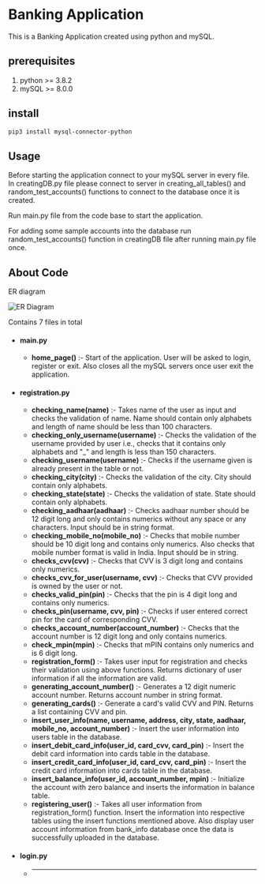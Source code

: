 # Banking Application
 

This is a Banking Application created using python and mySQL.

## prerequisites
1. python >= 3.8.2
2. mySQL >= 8.0.0

## install
```bash
pip3 install mysql-connector-python
```

## Usage
Before starting the application connect to your mySQL server in every file.
In creatingDB.py file please connect to server in creating_all_tables() and random_test_accounts() functions to connect to the database once it is created.

Run main.py file from the code base to start the application.

For adding some sample accounts into the database run random_test_accounts() function in creatingDB file after running main.py file once. 

## About Code
ER diagram


![ER Diagram](https://user-images.githubusercontent.com/122008561/210761442-9da7b652-fbda-474a-84af-8830cef82348.png)


Contains 7 files in total

- #### main.py
    
  - **home_page()** :- Start of the application. User will be asked to login, register or exit.
                           Also closes all the mySQL servers once user exit the application.
  
- #### registration.py
     - **checking_name(name)** :- Takes name of the user as input and checks the validation of name. Name should contain only alphabets and length of name should be less than 100 characters.
     - **checking_only_username(username)** :- Checks the validation of the username provided by user i.e., checks that it contains only alphabets and "_" and length is less than 150 characters.
     - **checking_username(username)** :- Checks if the username given is already present in the table or not.
     - **checking_city(city)** :- Checks the validation of the city. City should contain only alphabets.
     - **checking_state(state)** :- Checks the validation of state. State should contain only alphabets.
     - **checking_aadhaar(aadhaar)** :- Checks aadhaar number should be 12 digit long and only contains numerics without any space or any characters. Input should be in string format.
     - **checking_mobile_no(mobile_no)** :- Checks that mobile number should be 10 digit long and contains only numerics. Also checks that mobile number format is valid in India. Input should be in string.
     - **checks_cvv(cvv)** :- Checks that CVV is 3 digit long and contains only numerics.
     - **checks_cvv_for_user(username, cvv)** :- Checks that CVV provided is owned by the user or not.
     - **checks_valid_pin(pin)** :- Checks that the pin is 4 digit long and contains only numerics.
     - **checks_pin(username, cvv, pin)** :-  Checks if user entered correct pin for the card of corresponding CVV.
     - **checks_account_number(account_number)** :- Checks that the account number is 12 digit long and only contains numerics.
     - **check_mpin(mpin)** :- Checks that mPIN contains only numerics and is 6 digit long.
     - **registration_form()** :- Takes user input for registration and checks their validation using above functions. Returns dictionary of user information if all the information are valid.
     - **generating_account_number()** :- Generates a 12 digit numeric account number. Returns account number in string format.
     - **generating_cards()** :- Generate a card's valid CVV and PIN. Returns a list containing CVV and pin.
     - **insert_user_info(name, username, address, city, state, aadhaar, mobile_no, account_number)** :- Insert the user information into users table in the database.
     - **insert_debit_card_info(user_id, card_cvv, card_pin)** :- Insert the debit card information into cards table in the database.
     - **insert_credit_card_info(user_id, card_cvv, card_pin)** :- Insert the credit card information into cards table in the database.
     - **insert_balance_info(user_id, account_number, mpin)** :- Initialize the account with zero balance and inserts the information in balance table.
     - **registering_user()** :- Takes all user information from registration_form() function. Insert the information into respective tables using the insert functions mentioned above. Also display user account information from bank_info database once the data is successfully uploaded in the database.
- #### login.py
     - ****
    
    
